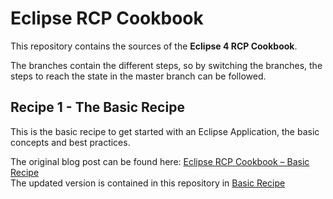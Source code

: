 # Eclipse RCP Cookbook

This repository contains the sources of the **Eclipse 4 RCP Cookbook**.

The branches contain the different steps, so by switching the branches, the steps to reach the state in the master branch can be followed.

## Recipe 1 - The Basic Recipe

This is the basic recipe to get started with an Eclipse Application, the basic concepts and best practices.

The original blog post can be found here: [Eclipse RCP Cookbook – Basic Recipe](https://blog.codecentric.de/en/2015/02/eclipse-rcp-cookbook-basic-recipe/)  
The updated version is contained in this repository in [Basic Recipe](/tutorials/Eclipse_RCP_Cookbook_Basic_Recipe.md)

